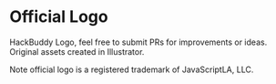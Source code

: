 # Official Logo

HackBuddy Logo, feel free to submit PRs for improvements or ideas.  Original assets created in Illustrator.

Note official logo is a registered trademark of JavaScriptLA, LLC.
